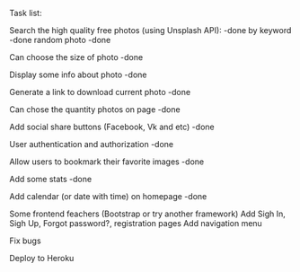 Task list:

Search the high quality free photos (using Unsplash  API): -done
by keyword -done
random photo -done

Can choose the size of photo -done

Display some info about photo -done

Generate a link to download current photo -done

Can chose the quantity photos on page -done

Add social share buttons (Facebook, Vk and etc) -done

User authentication and authorization -done

Allow users to bookmark their favorite images -done

Add some stats -done

Add calendar (or date with time) on homepage -done

Some frontend feachers (Bootstrap or try another framework)
Add Sigh In, Sigh Up, Forgot password?, registration pages
Add navigation menu

Fix bugs

Deploy to Heroku